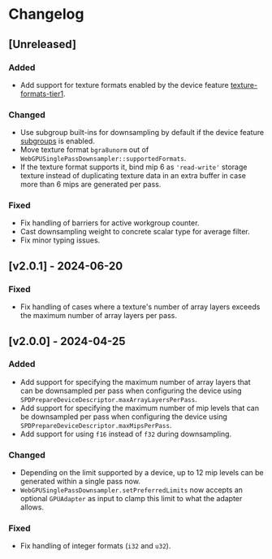 # Changelog

## [Unreleased]

### Added

- Add support for texture formats enabled by the device feature [texture-formats-tier1](https://www.w3.org/TR/webgpu/#texture-formats-tier1).

### Changed

- Use subgroup built-ins for downsampling by default if the device feature [subgroups](https://www.w3.org/TR/webgpu/#subgroups) is enabled.
- Move texture format `bgra8unorm` out of `WebGPUSinglePassDownsampler::supportedFormats`.
- If the texture format supports it, bind mip 6 as `'read-write'` storage texture instead of duplicating texture data in an extra buffer in case more than 6 mips are generated per pass. 

### Fixed

- Fix handling of barriers for active workgroup counter.
- Cast downsampling weight to concrete scalar type for average filter.
- Fix minor typing issues.


## [v2.0.1] - 2024-06-20

### Fixed

 - Fix handling of cases where a texture's number of array layers exceeds the maximum number of array layers per pass.

## [v2.0.0] - 2024-04-25

### Added

 - Add support for specifying the maximum number of array layers that can be downsampled per pass when configuring the device using `SPDPrepareDeviceDescriptor.maxArrayLayersPerPass`.
 - Add support for specifying the maximum number of mip levels that can be downsampled per pass when configuring the device using `SPDPrepareDeviceDescriptor.maxMipsPerPass`.
 - Add support for using `f16` instead of `f32` during downsampling.

 ### Changed

 - Depending on the limit supported by a device, up to 12 mip levels can be generated within a single pass now.
 - `WebGPUSinglePassDownsampler.setPreferredLimits` now accepts an optional `GPUAdapter` as input to clamp this limit to what the adapter allows.

 ### Fixed

 - Fix handling of integer formats (`i32` and `u32`).

